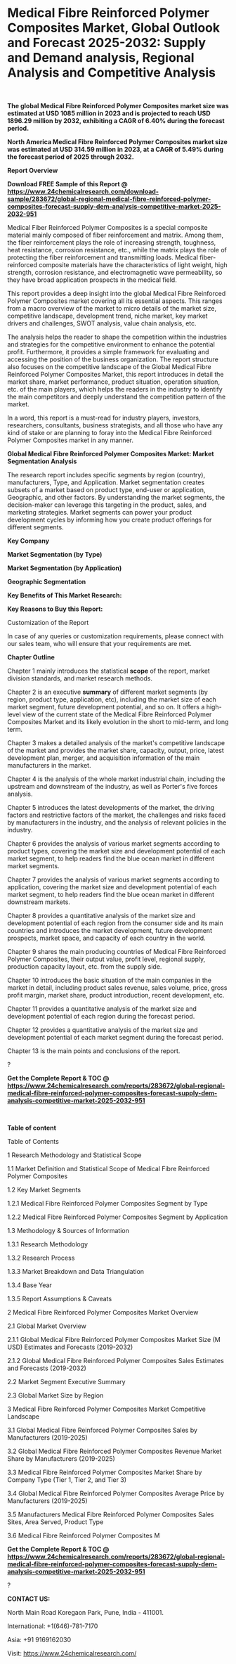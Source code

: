 <h1>Medical Fibre Reinforced Polymer Composites Market, Global Outlook and Forecast 2025-2032: Supply and Demand analysis, Regional Analysis and Competitive Analysis</h1><br/><p><strong>The global Medical Fibre Reinforced Polymer Composites market size was estimated at USD 1085 million in 2023 and is projected to reach USD 1896.29 million by 2032, exhibiting a <strong>CAGR</strong> of 6.40% during the forecast period.</strong></p>
 
 
 
 <p><strong>North America Medical Fibre Reinforced Polymer Composites market size was estimated at USD 314.59 million in 2023, at a <strong>CAGR</strong> of 5.49% during the forecast period of 2025 through 2032.</strong></p>
 
 
 
 <p><strong>Report Overview</strong></p>
 
 
 
 <div><b>Download FREE Sample of this Report @ <a href="https://www.24chemicalresearch.com/download-sample/283672/global-regional-medical-fibre-reinforced-polymer-composites-forecast-supply-dem-analysis-competitive-market-2025-2032-951">https://www.24chemicalresearch.com/download-sample/283672/global-regional-medical-fibre-reinforced-polymer-composites-forecast-supply-dem-analysis-competitive-market-2025-2032-951</a></b></div>
 
 
 
 <p>Medical Fiber Reinforced Polymer Composites is a special composite material mainly composed of fiber reinforcement and matrix. Among them, the fiber reinforcement plays the role of increasing strength, toughness, heat resistance, corrosion resistance, etc., while the matrix plays the role of protecting the fiber reinforcement and transmitting loads. Medical fiber-reinforced composite materials have the characteristics of light weight, high strength, corrosion resistance, and electromagnetic wave permeability, so they have broad application prospects in the medical field.</p>
 
 
 
 <p>This report provides a deep insight into the global Medical Fibre Reinforced Polymer Composites market covering all its essential aspects. This ranges from a macro overview of the market to micro details of the market size, competitive landscape, development trend, niche market, key market drivers and challenges, SWOT analysis, value chain analysis, etc.</p>
 
 
 
 <p>The analysis helps the reader to shape the competition within the industries and strategies for the competitive environment to enhance the potential profit. Furthermore, it provides a simple framework for evaluating and accessing the position of the business organization. The report structure also focuses on the competitive landscape of the Global Medical Fibre Reinforced Polymer Composites Market, this report introduces in detail the market share, market performance, product situation, operation situation, etc. of the main players, which helps the readers in the industry to identify the main competitors and deeply understand the competition pattern of the market.</p>
 
 
 
 <p>In a word, this report is a must-read for industry players, investors, researchers, consultants, business strategists, and all those who have any kind of stake or are planning to foray into the Medical Fibre Reinforced Polymer Composites market in any manner.</p>
 
 
 
 <p><strong>Global Medical Fibre Reinforced Polymer Composites Market: Market Segmentation Analysis</strong></p>
 
 
 
 <p>The research report includes specific segments by region (country), manufacturers, Type, and Application. Market segmentation creates subsets of a market based on product type, end-user or application, Geographic, and other factors. By understanding the market segments, the decision-maker can leverage this targeting in the product, sales, and marketing strategies. Market segments can power your product development cycles by informing how you create product offerings for different segments.</p>
 
 
 
 <p><strong>Key Company</strong></p>
 
 
 
 <p><strong>Market Segmentation (by Type)</strong></p>
 
 
 
 <p><strong>Market Segmentation (<strong>by Application</strong>)</strong></p>
 
 
 
 <p><strong>Geographic Segmentation</strong></p>
 
 
 
 <p><strong>Key Benefits of This Market Research:</strong></p>
 
 
 
 <p><strong>Key <strong>Reasons to Buy</strong> this Report:</strong></p>
 
 
 
 <p>Customization of the Report</p>
 
 
 
 <p>In case of any queries or customization requirements, please connect with our sales team, who will ensure that your requirements are met.</p>
 
 
 
 <p><strong>Chapter Outline</strong></p>
 
 
 
 <p>Chapter 1 mainly introduces the statistical <strong>scope</strong> of the report, market division standards, and market research methods.</p>
 
 
 
 <p>Chapter 2 is an executive <strong>summary</strong> of different market segments (by region, product type, application, etc), including the market size of each market segment, future development potential, and so on. It offers a high-level view of the current state of the Medical Fibre Reinforced Polymer Composites Market and its likely evolution in the short to mid-term, and long term.</p>
 
 
 
 <p>Chapter 3 makes a detailed analysis of the market&#39;s competitive landscape of the market and provides the market share, capacity, output, price, latest development plan, merger, and acquisition information of the main manufacturers in the market.</p>
 
 
 
 <p>Chapter 4 is the analysis of the whole market industrial chain, including the upstream and downstream of the industry, as well as Porter&#39;s five forces analysis.</p>
 
 
 
 <p>Chapter 5 introduces the latest developments of the market, the driving factors and restrictive factors of the market, the challenges and risks faced by manufacturers in the industry, and the analysis of relevant policies in the industry.</p>
 
 
 
 <p>Chapter 6 provides the analysis of various market segments according to product types, covering the market size and development potential of each market segment, to help readers find the blue ocean market in different market segments.</p>
 
 
 
 <p>Chapter 7 provides the analysis of various market segments according to application, covering the market size and development potential of each market segment, to help readers find the blue ocean market in different downstream markets.</p>
 
 
 
 <p>Chapter 8 provides a quantitative analysis of the market size and development potential of each region from the consumer side and its main countries and introduces the market development, future development prospects, market space, and capacity of each country in the world.</p>
 
 
 
 <p>Chapter 9 shares the main producing countries of Medical Fibre Reinforced Polymer Composites, their output value, profit level, regional supply, production capacity layout, etc. from the supply side.</p>
 
 
 
 <p>Chapter 10 introduces the basic situation of the main companies in the market in detail, including product sales revenue, sales volume, price, gross profit margin, market share, product introduction, recent development, etc.</p>
 
 
 
 <p>Chapter 11 provides a quantitative analysis of the market size and development potential of each region during the forecast period.</p>
 
 
 
 <p>Chapter 12 provides a quantitative analysis of the market size and development potential of each market segment during the forecast period.</p>
 
 
 
 <p>Chapter 13 is the main points and conclusions of the report.</p>
 
 
 
 <p>? </p>
 
 
 
 <div><b>Get the Complete Report & TOC @ <a href="https://www.24chemicalresearch.com/reports/283672/global-regional-medical-fibre-reinforced-polymer-composites-forecast-supply-dem-analysis-competitive-market-2025-2032-951">https://www.24chemicalresearch.com/reports/283672/global-regional-medical-fibre-reinforced-polymer-composites-forecast-supply-dem-analysis-competitive-market-2025-2032-951</a></b></div>
 
 
 
 <p><br />
 
 <b>Table of content</b></p>
 
 
 
 <p>Table of Contents<br />
 
 1 Research Methodology and Statistical Scope<br />
 
 1.1 Market Definition and Statistical Scope of Medical Fibre Reinforced Polymer Composites<br />
 
 1.2 Key Market Segments<br />
 
 1.2.1 Medical Fibre Reinforced Polymer Composites Segment by Type<br />
 
 1.2.2 Medical Fibre Reinforced Polymer Composites Segment by Application<br />
 
 1.3 Methodology & Sources of Information<br />
 
 1.3.1 Research Methodology<br />
 
 1.3.2 Research Process<br />
 
 1.3.3 Market Breakdown and Data Triangulation<br />
 
 1.3.4 Base Year<br />
 
 1.3.5 Report Assumptions & Caveats<br />
 
 2 Medical Fibre Reinforced Polymer Composites Market Overview<br />
 
 2.1 Global Market Overview<br />
 
 2.1.1 Global Medical Fibre Reinforced Polymer Composites Market Size (M USD) Estimates and Forecasts (2019-2032)<br />
 
 2.1.2 Global Medical Fibre Reinforced Polymer Composites Sales Estimates and Forecasts (2019-2032)<br />
 
 2.2 Market Segment Executive Summary<br />
 
 2.3 Global Market Size by Region<br />
 
 3 Medical Fibre Reinforced Polymer Composites Market Competitive Landscape<br />
 
 3.1 Global Medical Fibre Reinforced Polymer Composites Sales by Manufacturers (2019-2025)<br />
 
 3.2 Global Medical Fibre Reinforced Polymer Composites Revenue Market Share by Manufacturers (2019-2025)<br />
 
 3.3 Medical Fibre Reinforced Polymer Composites Market Share by Company Type (Tier 1, Tier 2, and Tier 3)<br />
 
 3.4 Global Medical Fibre Reinforced Polymer Composites Average Price by Manufacturers (2019-2025)<br />
 
 3.5 Manufacturers Medical Fibre Reinforced Polymer Composites Sales Sites, Area Served, Product Type<br />
 
 3.6 Medical Fibre Reinforced Polymer Composites M</p>
 
 
 
 <div><b>Get the Complete Report & TOC @ <a href="https://www.24chemicalresearch.com/reports/283672/global-regional-medical-fibre-reinforced-polymer-composites-forecast-supply-dem-analysis-competitive-market-2025-2032-951">https://www.24chemicalresearch.com/reports/283672/global-regional-medical-fibre-reinforced-polymer-composites-forecast-supply-dem-analysis-competitive-market-2025-2032-951</a></b></div>
 
 
 
 <p>? </p>
 
 
 
 <p><b>CONTACT US:</b><br />
 
 North Main Road Koregaon Park, Pune, India - 411001.<br />
 
 International: +1(646)-781-7170<br />
 
 Asia: +91 9169162030<br />
 
 Visit: <a href="https://www.24chemicalresearch.com/">https://www.24chemicalresearch.com/</a></p>